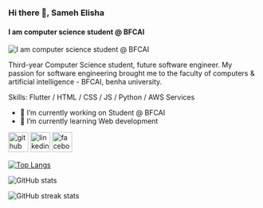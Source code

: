### Hi there 👋, Sameh Elisha
#### I am computer science student @ BFCAI
![I am computer science student @ BFCAI](https://camo.githubusercontent.com/2345a9bd18f4445b115cd9c2a9d0ce93e1de9b90b84c1a40c0b21fee63feac74/687474703a2f2f692e696d6775722e636f6d2f5245514b3056552e6a7067)

Third-year Computer Science student, future software engineer. My passion for software engineering brought me to the faculty of computers & artificial intelligence - BFCAI, benha university.

Skills: Flutter / HTML / CSS / JS / Python / AWS Services

- 🔭 I’m currently working on Student @ BFCAI 
- 🌱 I’m currently learning Web development 


[<img src='https://cdn.jsdelivr.net/npm/simple-icons@3.0.1/icons/github.svg' alt='github' height='40'>](https://github.com/0xse)  [<img src='https://cdn.jsdelivr.net/npm/simple-icons@3.0.1/icons/linkedin.svg' alt='linkedin' height='40'>](https://www.linkedin.com/in/0xse/)  [<img src='https://cdn.jsdelivr.net/npm/simple-icons@3.0.1/icons/facebook.svg' alt='facebook' height='40'>](https://www.facebook.com/nullxSE)  

[![Top Langs](https://github-readme-stats.vercel.app/api/top-langs/?username=0xse)](https://github.com/anuraghazra/github-readme-stats)

![GitHub stats](https://github-readme-stats.vercel.app/api?username=0xse&show_icons=true)  

![GitHub streak stats](https://github-readme-streak-stats.herokuapp.com/?user=0xse)  


